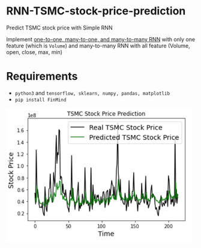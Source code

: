 # RNN-TSMC-stock-price-prediction
Predict TSMC stock price with Simple RNN

Implement [one-to-one, many-to-one, and many-to-many RNN](http://karpathy.github.io/2015/05/21/rnn-effectiveness/) with only one feature (which is `Volume`)
and many-to-many RNN with all feature (Volume, open, close, max, min)

# Requirements

- `python3` and `tensorflow, sklearn, numpy, pandas, matplotlib`
- `pip install FinMind`

![](./demo.jpg)
